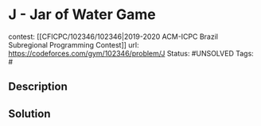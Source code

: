 # J - Jar of Water Game

contest: [[CFICPC/102346/102346|2019-2020 ACM-ICPC Brazil Subregional Programming Contest]]
url: https://codeforces.com/gym/102346/problem/J
Status: #UNSOLVED
Tags: #

## Description

## Solution

